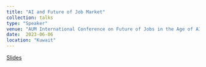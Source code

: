 ```yaml
---
title: "AI and Future of Job Market"
collection: talks
type: "Speaker"
venue: "AUM International Conference on Future of Jobs in the Age of AI"
date:  2023-06-06
location: "Kuwait"
---
```




<a href="https://github.com/tanyaroosta/tanyaroosta.github.io/blob/master/_talks/AI-jobs.pdf">Slides</a>
